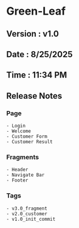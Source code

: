 # Green-Leaf

## Version : v1.0
## Date : 8/25/2025 
## Time : 11:34 PM

## Release Notes

### Page
	- Login
	- Welcome
	- Customer Form
	- Customer Result
	
### Fragments
	- Header
	- Navigate Bar
	- Footer
	
### Tags
	- v3.0_fragment
	- v2.0_customer
	- v1.0_init_commit
	
